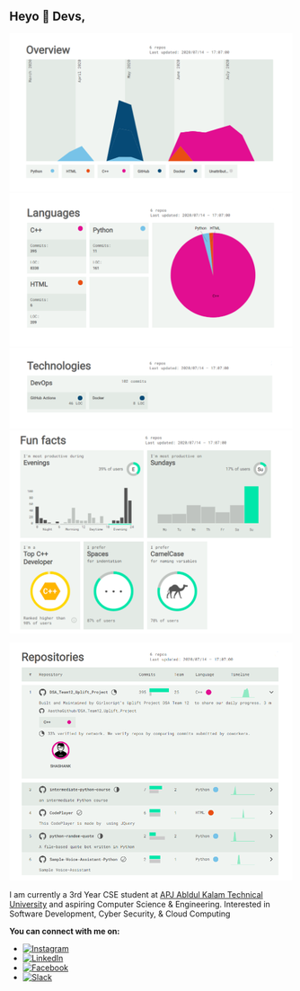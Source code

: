 
## Heyo :wave: Devs, 

[![](https://github.com/amshashank/amshashank/blob/master/img/Overview.png)](https://sourcerer.io/amshashank)
[![](https://github.com/amshashank/amshashank/blob/master/img/Languages.png)](https://sourcerer.io/amshashank)
[![](https://github.com/amshashank/amshashank/blob/master/img/tECHNOLOGIES.png)](https://sourcerer.io/amshashank)
  [![](https://github.com/amshashank/amshashank/blob/master/img/fUN.png)](https://sourcerer.io/amshashank)


  [![](https://github.com/amshashank/amshashank/blob/master/img/rEPO.png)](https://sourcerer.io/amshashank)

I am currently a 3rd Year CSE student at <a href="http://www.aktu.ac.in/">APJ Abldul Kalam Technical University</a> and aspiring Computer Science & Engineering. Interested in Software Development, Cyber Security, & Cloud Computing


**You can connect with me on:**
* [![Instagram](https://img.shields.io/badge/connect-%40ShashankKesarwani-%230077B5?style=flat&logo=Instagram)](https://www.instagram.com/am.shashank)
* [![LinkedIn](https://img.shields.io/badge/connect-%40ShashankKesarwani-%230077B5?style=flat&logo=LinkedIn)](https://www.linkedin.com/in/am-shashank/)
* [![Facebook](https://img.shields.io/badge/connect-%40ShashankKesarwani-%230077B5?style=flat&logo=Facebook)](https://www.facebook.com/me.shashank/)
* [![Slack](https://img.shields.io/badge/Slack-Shashank-yellow)](https://app.slack.com/client/T0145PE3493/C0140D0LQ78/user_profile/U014JTYJE1Y)


